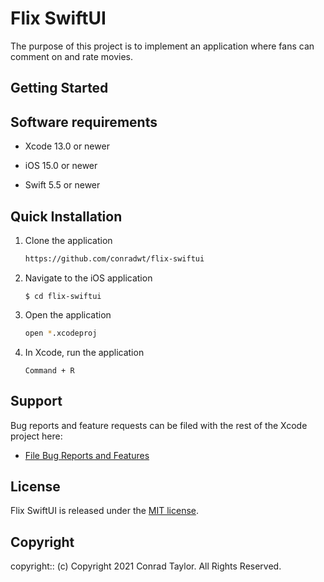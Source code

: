 # Flix SwiftUI

The purpose of this project is to implement an application where fans can comment on and rate movies. 

## Getting Started

## Software requirements

- Xcode 13.0 or newer

- iOS 15.0 or newer

- Swift 5.5 or newer

## Quick Installation

1. Clone the application

   ```zsh
   https://github.com/conradwt/flix-swiftui
   ```

2. Navigate to the iOS application

   ```
   $ cd flix-swiftui
   ```

3. Open the application

   ```zsh
   open *.xcodeproj
   ```

4. In Xcode, run the application

   ```text
   Command + R
   ```

## Support

Bug reports and feature requests can be filed with the rest of the Xcode project here:

- [File Bug Reports and Features](https://github.com/conradwt/flix-swiftui/issues)

## License

Flix SwiftUI is released under the [MIT license](./LICENSE.md).

## Copyright

copyright:: (c) Copyright 2021 Conrad Taylor. All Rights Reserved.
